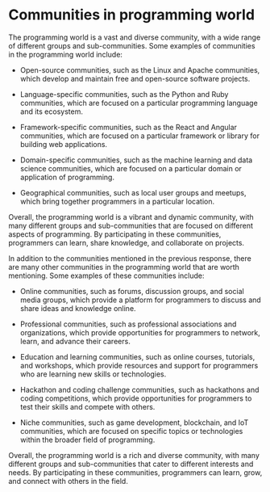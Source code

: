 # Communities in programming world

The programming world is a vast and diverse community, with a wide range of different groups and sub-communities. Some examples of communities in the programming world include:

*   Open-source communities, such as the Linux and Apache communities, which develop and maintain free and open-source software projects.
    
*   Language-specific communities, such as the Python and Ruby communities, which are focused on a particular programming language and its ecosystem.
    
*   Framework-specific communities, such as the React and Angular communities, which are focused on a particular framework or library for building web applications.
    
*   Domain-specific communities, such as the machine learning and data science communities, which are focused on a particular domain or application of programming.
    
*   Geographical communities, such as local user groups and meetups, which bring together programmers in a particular location.
    

Overall, the programming world is a vibrant and dynamic community, with many different groups and sub-communities that are focused on different aspects of programming. By participating in these communities, programmers can learn, share knowledge, and collaborate on projects.

In addition to the communities mentioned in the previous response, there are many other communities in the programming world that are worth mentioning. Some examples of these communities include:

*   Online communities, such as forums, discussion groups, and social media groups, which provide a platform for programmers to discuss and share ideas and knowledge online.
    
*   Professional communities, such as professional associations and organizations, which provide opportunities for programmers to network, learn, and advance their careers.
    
*   Education and learning communities, such as online courses, tutorials, and workshops, which provide resources and support for programmers who are learning new skills or technologies.
    
*   Hackathon and coding challenge communities, such as hackathons and coding competitions, which provide opportunities for programmers to test their skills and compete with others.
    
*   Niche communities, such as game development, blockchain, and IoT communities, which are focused on specific topics or technologies within the broader field of programming.
    

Overall, the programming world is a rich and diverse community, with many different groups and sub-communities that cater to different interests and needs. By participating in these communities, programmers can learn, grow, and connect with others in the field.